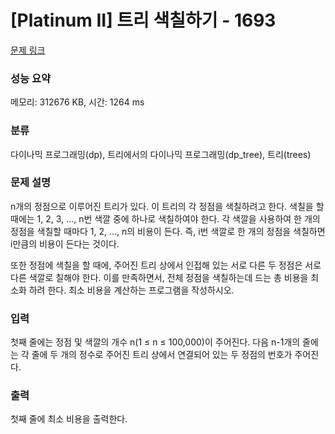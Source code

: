 # [Platinum II] 트리 색칠하기 - 1693 

[문제 링크](https://www.acmicpc.net/problem/1693) 

### 성능 요약

메모리: 312676 KB, 시간: 1264 ms

### 분류

다이나믹 프로그래밍(dp), 트리에서의 다이나믹 프로그래밍(dp_tree), 트리(trees)

### 문제 설명

<p>n개의 정점으로 이루어진 트리가 있다. 이 트리의 각 정점을 색칠하려고 한다. 색칠을 할 때에는 1, 2, 3, …, n번 색깔 중에 하나로 색칠하여야 한다. 각 색깔을 사용하여 한 개의 정점을 색칠할 때마다 1, 2, …, n의 비용이 든다. 즉, i번 색깔로 한 개의 정점을 색칠하면 i만큼의 비용이 든다는 것이다.</p>

<p>또한 정점에 색칠을 할 때에, 주어진 트리 상에서 인접해 있는 서로 다른 두 정점은 서로 다른 색깔로 칠해야 한다. 이를 만족하면서, 전체 정점을 색칠하는데 드는 총 비용을 최소화 하려 한다. 최소 비용을 계산하는 프로그램을 작성하시오.</p>

### 입력 

 <p>첫째 줄에는 정점 및 색깔의 개수 n(1 ≤ n ≤ 100,000)이 주어진다. 다음 n-1개의 줄에는 각 줄에 두 개의 정수로 주어진 트리 상에서 연결되어 있는 두 정점의 번호가 주어진다.</p>

### 출력 

 <p>첫째 줄에 최소 비용을 출력한다.</p>


